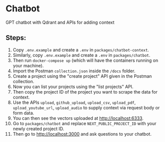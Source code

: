 # Chatbot

GPT chatbot with Qdrant and APIs for adding context

## Steps:

1. Copy `.env.example` and create a `.env` in `packages/chatbot-context`.
2. Similarly, copy `.env.example` and create a `.env` in `packages/chatbot`.
3. Then run `docker-compose up` (which will have the containers running on your machine).
4. Import the Postman `collection.json` inside the `/docs` folder.
5. Create a project using the "create project" API given in the Postman collection.
6. Now you can list your projects using the "list projects" API.
7. Then copy the project ID of the project you want to scrape the data for context.
8. Use the APIs `upload`, `github_upload`, `upload_csv`, `upload_pdf`, `upload_youtube_url`, `upload_audio` to supply context via request body or form data.
9. You can then see the vectors uploaded at [http://localhost:6333](http://localhost:6333).
10. Go to `packages/chatbot` and replace `NEXT_PUBLIC_PROJECT_ID` with your newly created project ID.
11. Then go to [http://localhost:3000](http://localhost:3000) and ask questions to your chatbot.

